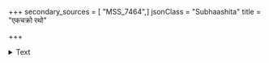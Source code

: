 +++
secondary_sources = [ "MSS_7464",]
jsonClass = "Subhaashita"
title = "एकचक्रो रथो"

+++

<details><summary>Text</summary>

एकचक्रो रथो यन्ता विकलो विषमा हयाः।  
आक्रामत्येव तेजस्वी तथाप्यर्को नभस्तलम्॥
</details>
